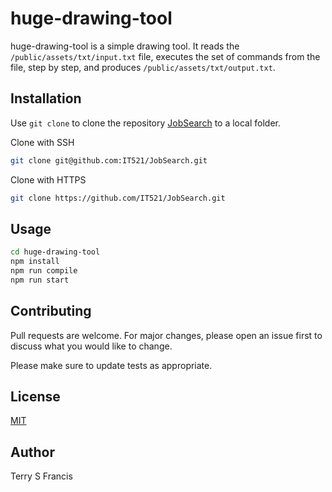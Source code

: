 # huge-drawing-tool

huge-drawing-tool is a simple drawing tool. It reads the `/public/assets/txt/input.txt` file, executes the set of commands from the file, step by step, and produces `/public/assets/txt/output.txt`.

## Installation

Use `git clone` to clone the repository [JobSearch](https://github.com/IT521/JobSearch/) to a local folder.

Clone with SSH
```bash
git clone git@github.com:IT521/JobSearch.git
```

Clone with HTTPS
```bash
git clone https://github.com/IT521/JobSearch.git
```

## Usage

```bash
cd huge-drawing-tool
npm install
npm run compile
npm run start
```

## Contributing
Pull requests are welcome. For major changes, please open an issue first to discuss what you would like to change.

Please make sure to update tests as appropriate.

## License
[MIT](https://choosealicense.com/licenses/mit/)

## Author
Terry S Francis
